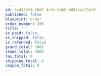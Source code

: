 ```yaml
---
id: 4c4843fd-38df-4cfe-b3b0-dd444cc75ef6
published: false
blueprint: order
order_number: 206
title: ' '
is_paid: false
is_shipped: false
is_refunded: false
grand_total: 3000
items_total: 3000
tax_total: 0
shipping_total: 0
coupon_total: 0
---
```

